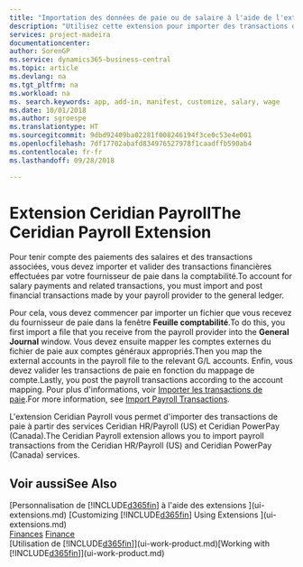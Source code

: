 ```yaml
---
title: "Importation des données de paie ou de salaire à l'aide de l'extension Ceridian Payroll | Microsoft Docs"
description: "Utilisez cette extension pour importer des transactions de paie à partir des services Ceridian HR/Payroll (US) et Ceridian PowerPay (Canada)."
services: project-madeira
documentationcenter: 
author: SorenGP
ms.service: dynamics365-business-central
ms.topic: article
ms.devlang: na
ms.tgt_pltfrm: na
ms.workload: na
ms. search.keywords: app, add-in, manifest, customize, salary, wage
ms.date: 10/01/2018
ms.author: sgroespe
ms.translationtype: HT
ms.sourcegitcommit: 9dbd92409ba02281f008246194f3ce0c53e4e001
ms.openlocfilehash: 7df17702abafd834976527978f1caadffb590ab4
ms.contentlocale: fr-fr
ms.lasthandoff: 09/28/2018

---
```

# <a name="the-ceridian-payroll-extension"></a><span data-ttu-id="6c0ce-103">Extension Ceridian Payroll</span><span class="sxs-lookup"><span data-stu-id="6c0ce-103">The Ceridian Payroll Extension</span></span>
<span data-ttu-id="6c0ce-104">Pour tenir compte des paiements des salaires et des transactions associées, vous devez importer et valider des transactions financières effectuées par votre fournisseur de paie dans la comptabilité.</span><span class="sxs-lookup"><span data-stu-id="6c0ce-104">To account for salary payments and related transactions, you must import and post financial transactions made by your payroll provider to the general ledger.</span></span>

<span data-ttu-id="6c0ce-105">Pour cela, vous devez commencer par importer un fichier que vous recevez du fournisseur de paie dans la fenêtre **Feuille comptabilité**.</span><span class="sxs-lookup"><span data-stu-id="6c0ce-105">To do this, you first import a file that you receive from the payroll provider into the **General Journal** window.</span></span> <span data-ttu-id="6c0ce-106">Vous devez ensuite mapper les comptes externes du fichier de paie aux comptes généraux appropriés.</span><span class="sxs-lookup"><span data-stu-id="6c0ce-106">Then you map the external accounts in the payroll file to the relevant G/L accounts.</span></span> <span data-ttu-id="6c0ce-107">Enfin, vous devez valider les transactions de paie en fonction du mappage de compte.</span><span class="sxs-lookup"><span data-stu-id="6c0ce-107">Lastly, you post the payroll transactions according to the account mapping.</span></span> <span data-ttu-id="6c0ce-108">Pour plus d'informations, voir [Importer les transactions de paie](finance-how-import-payroll-transactions.md).</span><span class="sxs-lookup"><span data-stu-id="6c0ce-108">For more information, see [Import Payroll Transactions](finance-how-import-payroll-transactions.md).</span></span>

<span data-ttu-id="6c0ce-109">L'extension Ceridian Payroll vous permet d'importer des transactions de paie à partir des services Ceridian HR/Payroll (US) et Ceridian PowerPay (Canada).</span><span class="sxs-lookup"><span data-stu-id="6c0ce-109">The Ceridian Payroll extension allows you to import payroll transactions from the Ceridian HR/Payroll (US) and Ceridian PowerPay (Canada) services.</span></span>

## <a name="see-also"></a><span data-ttu-id="6c0ce-110">Voir aussi</span><span class="sxs-lookup"><span data-stu-id="6c0ce-110">See Also</span></span>
<span data-ttu-id="6c0ce-111">[Personnalisation de [!INCLUDE[d365fin](includes/d365fin_md.md)] à l'aide des extensions ](ui-extensions.md)  </span><span class="sxs-lookup"><span data-stu-id="6c0ce-111">[Customizing [!INCLUDE[d365fin](includes/d365fin_md.md)] Using Extensions ](ui-extensions.md)  </span></span>  
<span data-ttu-id="6c0ce-112">[Finances](finance.md)  </span><span class="sxs-lookup"><span data-stu-id="6c0ce-112">[Finance](finance.md)  </span></span>  
<span data-ttu-id="6c0ce-113">[Utilisation de [!INCLUDE[d365fin](includes/d365fin_md.md)]](ui-work-product.md)</span><span class="sxs-lookup"><span data-stu-id="6c0ce-113">[Working with [!INCLUDE[d365fin](includes/d365fin_md.md)]](ui-work-product.md)</span></span>

